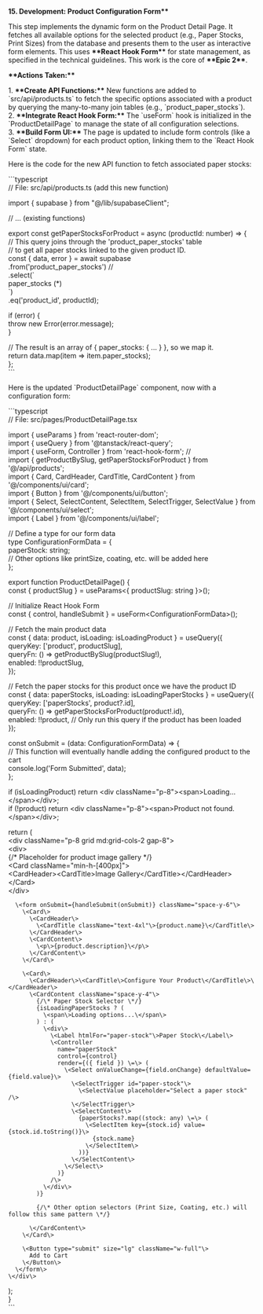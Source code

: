 **15\. Development: Product Configuration Form\*\***

This step implements the dynamic form on the Product Detail Page. It fetches all available options for the selected product (e.g., Paper Stocks, Print Sizes) from the database and presents them to the user as interactive form elements. This uses **\*\*React Hook Form\*\*** for state management, as specified in the technical guidelines. This work is the core of **\*\*Epic 2\*\***.

**\*\*Actions Taken:\*\***

1\. **\*\*Create API Functions:\*\*** New functions are added to \`src/api/products.ts\` to fetch the specific options associated with a product by querying the many-to-many join tables (e.g., \`product_paper_stocks\`).  
2\. **\*\*Integrate React Hook Form:\*\*** The \`useForm\` hook is initialized in the \`ProductDetailPage\` to manage the state of all configuration selections.  
3\. **\*\*Build Form UI:\*\*** The page is updated to include form controls (like a \`Select\` dropdown) for each product option, linking them to the \`React Hook Form\` state.

Here is the code for the new API function to fetch associated paper stocks:

\`\`\`typescript  
// File: src/api/products.ts (add this new function)

import { supabase } from "@/lib/supabaseClient";

// ... (existing functions)

export const getPaperStocksForProduct \= async (productId: number) \=\> {  
 // This query joins through the 'product_paper_stocks' table  
 // to get all paper stocks linked to the given product ID.  
 const { data, error } \= await supabase  
 .from('product_paper_stocks') //  
 .select(\`  
 paper_stocks (\*)  
 \`)  
 .eq('product_id', productId);

if (error) {  
 throw new Error(error.message);  
 }

// The result is an array of { paper_stocks: { ... } }, so we map it.  
 return data.map(item \=\> item.paper_stocks);  
};  
\`\`\`

Here is the updated \`ProductDetailPage\` component, now with a configuration form:

\`\`\`typescript  
// File: src/pages/ProductDetailPage.tsx

import { useParams } from 'react-router-dom';  
import { useQuery } from '@tanstack/react-query';  
import { useForm, Controller } from 'react-hook-form'; //  
import { getProductBySlug, getPaperStocksForProduct } from '@/api/products';  
import { Card, CardHeader, CardTitle, CardContent } from '@/components/ui/card';  
import { Button } from '@/components/ui/button';  
import { Select, SelectContent, SelectItem, SelectTrigger, SelectValue } from '@/components/ui/select';  
import { Label } from '@/components/ui/label';

// Define a type for our form data  
type ConfigurationFormData \= {  
 paperStock: string;  
 // Other options like printSize, coating, etc. will be added here  
};

export function ProductDetailPage() {  
 const { productSlug } \= useParams\<{ productSlug: string }\>();

// Initialize React Hook Form  
 const { control, handleSubmit } \= useForm\<ConfigurationFormData\>();

// Fetch the main product data  
 const { data: product, isLoading: isLoadingProduct } \= useQuery({  
 queryKey: \['product', productSlug\],  
 queryFn: () \=\> getProductBySlug(productSlug\!),  
 enabled: \!\!productSlug,  
 });

// Fetch the paper stocks for this product once we have the product ID  
 const { data: paperStocks, isLoading: isLoadingPaperStocks } \= useQuery({  
 queryKey: \['paperStocks', product?.id\],  
 queryFn: () \=\> getPaperStocksForProduct(product\!.id),  
 enabled: \!\!product, // Only run this query if the product has been loaded  
 });

const onSubmit \= (data: ConfigurationFormData) \=\> {  
 // This function will eventually handle adding the configured product to the cart  
 console.log('Form Submitted', data);  
 };

if (isLoadingProduct) return \<div className="p-8"\>\<span\>Loading...\</span\>\</div\>;  
 if (\!product) return \<div className="p-8"\>\<span\>Product not found.\</span\>\</div\>;

return (  
 \<div className="p-8 grid md:grid-cols-2 gap-8"\>  
 \<div\>  
 {/\* Placeholder for product image gallery \*/}  
 \<Card className="min-h-\[400px\]"\>  
 \<CardHeader\>\<CardTitle\>Image Gallery\</CardTitle\>\</CardHeader\>  
 \</Card\>  
 \</div\>

      \<form onSubmit={handleSubmit(onSubmit)} className="space-y-6"\>
        \<Card\>
          \<CardHeader\>
            \<CardTitle className="text-4xl"\>{product.name}\</CardTitle\>
          \</CardHeader\>
          \<CardContent\>
            \<p\>{product.description}\</p\>
          \</CardContent\>
        \</Card\>

        \<Card\>
          \<CardHeader\>\<CardTitle\>Configure Your Product\</CardTitle\>\</CardHeader\>
          \<CardContent className="space-y-4"\>
            {/\* Paper Stock Selector \*/}
            {isLoadingPaperStocks ? (
              \<span\>Loading options...\</span\>
            ) : (
              \<div\>
                \<Label htmlFor="paper-stock"\>Paper Stock\</Label\>
                \<Controller
                  name="paperStock"
                  control={control}
                  render={({ field }) \=\> (
                    \<Select onValueChange={field.onChange} defaultValue={field.value}\>
                      \<SelectTrigger id="paper-stock"\>
                        \<SelectValue placeholder="Select a paper stock" /\>
                      \</SelectTrigger\>
                      \<SelectContent\>
                        {paperStocks?.map((stock: any) \=\> (
                          \<SelectItem key={stock.id} value={stock.id.toString()}\>
                            {stock.name}
                          \</SelectItem\>
                        ))}
                      \</SelectContent\>
                    \</Select\>
                  )}
                /\>
              \</div\>
            )}

            {/\* Other option selectors (Print Size, Coating, etc.) will follow this same pattern \*/}

          \</CardContent\>
        \</Card\>

        \<Button type="submit" size="lg" className="w-full"\>
          Add to Cart
        \</Button\>
      \</form\>
    \</div\>

);  
}  
\`\`\`
